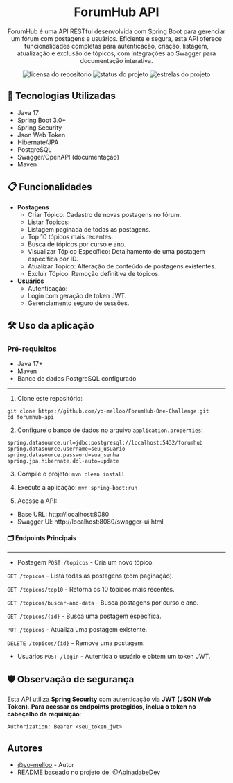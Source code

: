 
<div align="center">

# ForumHub API
ForumHub é uma API RESTful desenvolvida com Spring Boot para gerenciar um fórum com postagens e usuários. Eficiente e segura, esta API oferece funcionalidades completas para autenticação, criação, listagem, atualização e exclusão de tópicos, com integrações ao Swagger para documentação interativa.

![licensa do repositorio](https://img.shields.io/badge/LICENSA-MIT-blue)
![status do projeto](https://img.shields.io/badge/STATUS-FINALIZADO-GREEN)
![estrelas do projeto](https://img.shields.io/github/stars/yo-melloo?style=social)

</div>

## 🚀 Tecnologias Utilizadas
- Java 17
- Spring Boot 3.0+
- Spring Security 
- Json Web Token
- Hibernate/JPA
- PostgreSQL
- Swagger/OpenAPI (documentação)
- Maven

## 📋 Funcionalidades
- **Postagens**
    - Criar Tópico: Cadastro de novas postagens no fórum.
    - Listar Tópicos:
    - Listagem paginada de todas as postagens.
    - Top 10 tópicos mais recentes.
    - Busca de tópicos por curso e ano.
    - Visualizar Tópico Específico: Detalhamento de uma postagem específica por ID.
    - Atualizar Tópico: Alteração de conteúdo de postagens existentes.
    - Excluir Tópico: Remoção definitiva de tópicos.
- **Usuários**
    - Autenticação:
    - Login com geração de token JWT.
    - Gerenciamento seguro de sessões.
## 🛠️ Uso da aplicação
### **Pré-requisitos**
- Java 17+
- Maven
- Banco de dados PostgreSQL configurado

---

1. Clone este repositório:

``` git
git clone https://github.com/yo-melloo/ForumHub-One-Challenge.git
cd forumhub-api
```

2. Configure o banco de dados no arquivo `application.properties`:

```
spring.datasource.url=jdbc:postgresql://localhost:5432/forumhub
spring.datasource.username=seu_usuario
spring.datasource.password=sua_senha
spring.jpa.hibernate.ddl-auto=update
```

3. Compile o projeto:
`mvn clean install`

4. Execute a aplicação:
`mvn spring-boot:run`

5. Acesse a API:

- Base URL: http://localhost:8080
- Swagger UI: http://localhost:8080/swagger-ui.html

#### 🗂️ Endpoints Principais

---

- Postagem
`POST /topicos` - Cria um novo tópico.

`GET /topicos` - Lista todas as postagens (com paginação).

`GET /topicos/top10` - Retorna os 10 tópicos mais recentes.

`GET /topicos/buscar-ano-data` - Busca postagens por curso e ano.

`GET /topicos/{id}` - Busca uma postagem específica.

`PUT /topicos` - Atualiza uma postagem existente.

`DELETE /topicos/{id}` - Remove uma postagem.

- Usuários
`POST /login` - Autentica o usuário e obtem um token JWT.
## 🛡️ Observação de segurança
Esta API utiliza **Spring Security** com autenticação via **JWT (JSON Web Token)**. **Para acessar os endpoints protegidos, inclua o token no cabeçalho da requisição**:

`Authorization: Bearer <seu_token_jwt>`
## Autores

- [@yo-melloo](https://github.com/yo-melloo) - Autor
- README baseado no projeto de: [@AbinadabeDev](https://github.com/AbinadabeDev)
